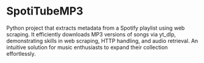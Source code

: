 # SpotiTubeMP3
Python project that extracts metadata from a Spotify playlist using web scraping. It efficiently downloads MP3 versions of songs via yt_dlp, demonstrating skills in web scraping, HTTP handling, and audio retrieval. An intuitive solution for music enthusiasts to expand their collection effortlessly.

